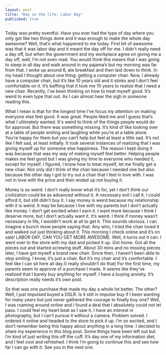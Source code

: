 ```yaml
---
layout: post
title: "Day in the life: Labor Day"
published: true
---
```


Today was pretty eventful. Have you ever had the type of day where you only got like two things done and it was enough to make the whole day awesome? Well, that’s what happened to me today. First bit of awesome was that it was labor day and it meant the day off for me. I didn’t really need a day off, but when the government and my workplace agree on giving me a day off, well, I’m not even mad. You would think this means that I was going to sleep in all day and walk around in my pajama’s but my morning was far from that. I woke up around 6, ate breakfast and then laid down to think. In my head I thought about one thing: getting a computer chair. Now, I already have a computer chair, but it’s like 10 years old and it stinks and I don’t feel comfortable on it. It’s baffling that it took me 10 years to realize that I need a new chair. Recently, I’ve been thinking on how to treat myself good. It’s weird to even type that out. As I can almost hear the sigh in someone reading this. 

What I mean is that for the longest time I’ve focus my attention on making everyone else feel good. It was great. People liked me and I guess that’s what I ultimately wanted. It's weird to think of the things people would do for approval. But there was something missing. It’s kind of like looking over at a table of people smiling and laughing while you’re at a table alone. You’re happy for them but you can’t help but feel at least a little sad. It’s not like I felt sad, at least initially. It took several instances of realizing that I was giving myself up for someone else happiness. The reason I kept doing it was because that was my way of making myself feel better. Helping people makes me feel good but I was giving my time to everyone who needed it, except for myself. I figured, I know how to treat myself, let me finally get a new chair. Not only did I think of the chair because I needed one but also because the other day I got to try out a chair that I feel in love with. I was not in love with the price and then ended up not buying it. 

Money is so weird. I don’t really know what it’s for, yet I don’t think our civilization could be as advanced without it. A necessary  evil I call it. I could afford it, but still didn’t buy it. I say money is weird because my relationship with it is weird. It may be because I live with my parents but I don’t actually like money. I don’t get excited when I earn it. I want more because I think I deserve more, but I don’t actually want it. It’s weird. I think if money wasn’t necessary in life, I wouldn’t work at all to get it. This sounds obvious. I can imagine a bunch more people saying that. Any who, I tried the chair loved it and walked out just thinking about it. This morning I check online and it’s on sale! LABOR DAY, CAN YOU GET MORE AWESOME. Well, it turns out it can. I went over to the store with my dad and picked it up. Got home. Got all the pieces out and started screwing stuff. About 30 mins and no missing pieces later, I have got myself a brand new chair. Since then, I haven’t been able to stop smiling. I know, it’s just a chair. But it’s my chair and it’s comfortable. I feel like I can sit here all day.(I really shouldn’t do that) For the first time, my parents seem to approve of a purchase I made. It seems like they’ve realized that I barely buy anything for myself. I have a buying anxiety. It’s description really needs it’s own post. 

So that was one purchase that made my day a whole lot better. The other? Well, I just impulsed buyed a DSLR. Is it still in impulse buy if I been wanting for many years but just never gathered the courage to finally buy one? Well, I was roaming around online and I found a deal that I absolutely could not let pass. I could feel my heart beat as I saw it. I have an interest in photography, but I can’t pursue it without a camera. Problem solved. I ordered it online and headed to the store to pick it up. I’m so excited, and I don’t remember being this happy about anything in a long time. I decided to share my experience in this blog post. Some things have been left out but I’m kind of just writing this off the cuff. It’s day one of my information diet, and I feel cool and refreshed. I think I’m going to continue this and see how far I can go with it. See you in the next one.
